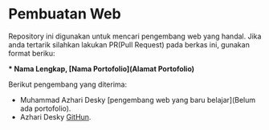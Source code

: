 # Pembuatan Web
Repository ini digunakan untuk mencari pengembang web yang handal. Jika anda tertarik silahkan lakukan PR(Pull Request) pada
berkas ini, gunakan format beriku:  

**\* Nama Lengkap, [Nama Portofolio](Alamat Portofolio)**  

Berikut pengembang yang diterima:  
* Muhammad Azhari Desky [pengembang web yang baru belajar](Belum ada portofolio).
* Azhari Desky [GitHun](https://github.com/azharidesky).
